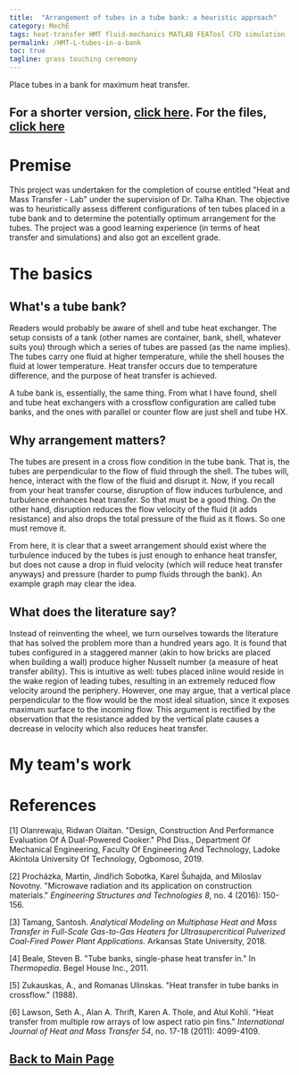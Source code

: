 ```yaml
---
title:  "Arrangement of tubes in a tube bank: a heuristic approach"
category: MechE
tags: heat-transfer HMT fluid-mechanics MATLAB FEATool CFD simulation
permalink: /HMT-L-tubes-in-a-bank
toc: true
tagline: grass touching ceremony
---
```

Place tubes in a bank for maximum heat transfer.
<!--more-->

## For a shorter version, [click here](https://minerva-007.github.io/tubes-arrange-short). For the files, [click here](https://github.com/Minerva-007/HMT-L-OEL)

# Premise
This project was undertaken for the completion of course entitled "Heat and Mass Transfer - Lab" under the supervision of Dr. Talha Khan. The objective was to heuristically assess different configurations of ten tubes placed in a tube bank and to determine the potentially optimum arrangement for the tubes. The project was a good learning experience (in terms of heat transfer and simulations) and also got an excellent grade.

# The basics
## What's a tube bank?
Readers would probably be aware of shell and tube heat exchanger. The setup consists of a tank (other names are container, bank, shell, whatever suits you) through which a series of tubes are passed (as the name implies). The tubes carry one fluid at higher temperature, while the shell houses the fluid at lower temperature. Heat transfer occurs due to temperature difference, and the purpose of heat transfer is achieved.

A tube bank is, essentially, the same thing. From what I have found, shell and tube heat exchangers with a crossflow configuration are called tube banks, and the ones with parallel or counter flow are just shell and tube HX.

## Why arrangement matters?
The tubes are present in a cross flow condition in the tube bank. That is, the tubes are perpendicular to the flow of fluid through the shell. The tubes will, hence, interact with the flow of the fluid and disrupt it. Now, if you recall from your heat transfer course, disruption of flow induces turbulence, and turbulence enhances heat transfer. So that must be a good thing. On the other hand, disruption reduces the flow velocity of the fluid (it adds resistance) and also drops the total pressure of the fluid as it flows. So one must remove it.

From here, it is clear that a sweet arrangement should exist where the turbulence induced by the tubes is just enough to enhance heat transfer, but does not cause a drop in fluid velocity (which will reduce heat transfer anyways) and pressure (harder to pump fluids through the bank). An example graph may clear the idea.

## What does the literature say?
Instead of reinventing the wheel, we turn ourselves towards the literature that has solved the problem more than a hundred years ago. It is found that tubes configured in a staggered manner (akin to how bricks are placed when building a wall) produce higher Nusselt number (a measure of heat transfer ability). This is intuitive as well: tubes placed inline would reside in the wake region of leading tubes, resulting in an extremely reduced flow velocity around the periphery. However, one may argue, that a vertical place perpendicular to the flow would be the most ideal situation, since it exposes maximum surface to the incoming flow. This argument is rectified by the observation that the resistance added by the vertical plate causes a decrease in velocity which also reduces heat transfer.

# My team's work


# References
[1] Olanrewaju, Ridwan Olaitan. "Design, Construction And Performance Evaluation Of A Dual-Powered Cooker." Phd Diss., Department Of Mechanical Engineering, Faculty Of Engineering And Technology, Ladoke Akintola University Of Technology, Ogbomoso, 2019.

[2] Procházka, Martin, Jindřich Sobotka, Karel Šuhajda, and Miloslav Novotny. "Microwave radiation and its application on construction materials." _Engineering Structures and Technologies 8_, no. 4 (2016): 150-156.

[3] Tamang, Santosh. _Analytical Modeling on Multiphase Heat and Mass Transfer in Full-Scale Gas-to-Gas Heaters for Ultrasupercritical Pulverized Coal-Fired Power Plant Applications._ Arkansas State University, 2018.

[4] Beale, Steven B. "Tube banks, single-phase heat transfer in." In _Thermopedia_. Begel House Inc., 2011.

[5] Zukauskas, A., and Romanas Ulinskas. "Heat transfer in tube banks in crossflow." (1988).

[6] Lawson, Seth A., Alan A. Thrift, Karen A. Thole, and Atul Kohli. "Heat transfer from multiple row arrays of low aspect ratio pin fins." _International Journal of Heat and Mass Transfer 54_, no. 17-18 (2011): 4099-4109.


## [Back to Main Page](https://minerva-007.github.io/)
